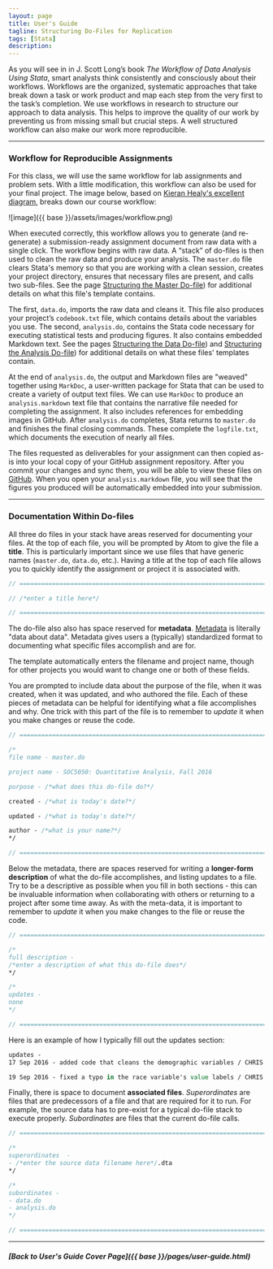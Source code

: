 ```yaml
---
layout: page
title: User's Guide
tagline: Structuring Do-Files for Replication
tags: [Stata]
description:
---
```


As you will see in in J. Scott Long’s book *The Workflow of Data Analysis Using Stata*, smart analysts think consistently and consciously about their workflows. Workflows are the organized, systematic approaches that take break down a task or work product and map each step from the very first to the task’s completion. We use workflows in research to structure our approach to data analysis. This helps to improve the quality of our work by preventing us from missing small but crucial steps. A well structured workflow can also make our work more reproducible.

----

### Workflow for Reproducible Assignments
For this class, we will use the same workflow for lab assignments and problem sets. With a little modification, this workflow can also be used for your final project. The image below, based on [Kieran Healy's excellent diagram](http://plain-text.co), breaks down our course workflow:

![image]({{ base }}/assets/images/workflow.png)

When executed correctly, this workflow allows you to generate (and re-generate) a submission-ready assignment document from raw data with a single click. The workflow begins with raw data. A “stack” of do-files is then used to clean the raw data and produce your analysis. The `master.do` file clears Stata's memory so that you are working with a clean session, creates your project directory, ensures that necessary files are present, and calls two sub-files. See the page [Structuring the Master Do-file](structuring-master-file.html)) for additional details on what this file's template contains.

The first, `data.do`, imports the raw data and cleans it. This file also produces your project’s `codebook.txt` file, which contains details about the variables you use. The second, `analysis.do`, contains the Stata code necessary for executing statistical tests and producing figures. It also contains embedded Markdown text. See the pages [Structuring the Data Do-file](structuring-data-file.html)) and [Structuring the Analysis Do-file](structuring-analysis-file.html)) for additional details on what these files' templates contain.

At the end of `analysis.do`, the output and Markdown files are "weaved" together using `MarkDoc`, a user-written package for Stata that can be used to create a variety of output text files. We can use `MarkDoc` to produce an `analysis.markdown` text file that contains the narrative file needed for completing the assignment. It also includes references for embedding images in GitHub. After `analysis.do` completes, Stata returns to `master.do` and finishes the final closing commands. These complete the `logfile.txt`, which documents the execution of nearly all files.

The files requested as deliverables for your assignment can then copied as-is into your local copy of your GitHub assignment repository. After you commit your changes and sync them, you will be able to view these files on [GitHub](https://github.com). When you open your `analysis.markdown` file, you will see that the figures you produced will be automatically embedded into your submission.

----

### Documentation Within Do-files
All three do files in your stack have areas reserved for documenting your files. At the top of each file, you will be prompted by Atom to give the file a **title**. This is particularly important since we use files that have generic names (`master.do`, `data.do`, etc.). Having a title at the top of each file allows you to quickly identify the assignment or project it is associated with.

```stata
// ==========================================================================

// /*enter a title here*/

// ==========================================================================
```

The do-file also also has space reserved for **metadata**. [Metadata](https://en.wikipedia.org/wiki/Metadata) is literally "data about data". Metadata gives users a (typically) standardized format to documenting what specific files accomplish and are for.

The template automatically enters the filename and project name, though for other projects you would want to change one or both of these fields.

You are prompted to include data about the purpose of the file, when it was created, when it was updated, and who authored the file. Each of these pieces of metadata can be helpful for identifying what a file accomplishes and why. One trick with this part of the file is to remember to *update* it when you make changes or reuse the code.

```stata
// ==========================================================================

/*
file name - master.do

project name - SOC5050: Quantitative Analysis, Fall 2016

purpose - /*what does this do-file do?*/

created - /*what is today's date?*/

updated - /*what is today's date?*/

author - /*what is your name?*/
*/

// ==========================================================================
```

Below the metadata, there are spaces reserved for writing a **longer-form description** of what the do-file accomplishes, and listing updates to a file. Try to be a descriptive as possible when you fill in both sections - this can be invaluable information when collaborating with others or returning to a project after some time away. As with the meta-data, it is important to remember to *update* it when you make changes to the file or reuse the code.

```stata
// ==========================================================================

/*
full description -
/*enter a description of what this do-file does*/
*/

/*
updates -
none
*/

// ==========================================================================
```

Here is an example of how I typically fill out the updates section:

```stata
updates -
17 Sep 2016 - added code that cleans the demographic variables / CHRIS

19 Sep 2016 - fixed a typo in the race variable's value labels / CHRIS

```

Finally, there is space to document **associated files**. *Superordinates* are files that are predecessors of a file and that are required for it to run. For example, the source data has to pre-exist for a typical do-file stack to execute properly. *Subordinates* are files that the current do-file calls.

```stata
// ==========================================================================

/*
superordinates  -
- /*enter the source data filename here*/.dta
*/

/*
subordinates -
- data.do
- analysis.do
*/

// ==========================================================================
```

----

##### [Back to User's Guide Cover Page]({{ base }}/pages/user-guide.html)
